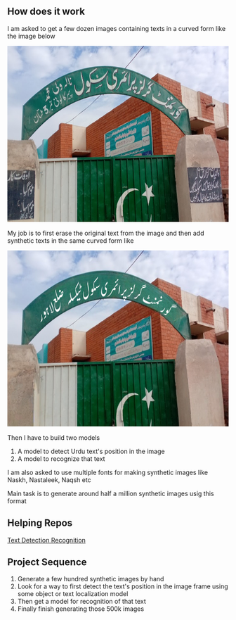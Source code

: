 ## How does it work
I am asked to get a few dozen images containing texts in a curved form like the image below

<img src="raw.jpg" alt="Alt Text" height="400">

My job is to first erase the original text from the image and then add synthetic texts in the same curved form like 

<img src="synthetic.png" alt="Alt Text" height="400">

Then I have to build two models

1. A model to detect Urdu text's position in the image
2. A model to recognize that text
  
I am also asked to use multiple fonts for making synthetic images like Naskh, Nastaleek, Naqsh etc

Main task is to generate around half a million synthetic images usig this format

## Helping Repos
[Text Detection Recognition](https://github.com/misbah4064/textDetection-Recognition)

## Project Sequence

1. Generate a few hundred synthetic images by hand
2. Look for a way to first detect the text's position in the image frame using some object or text localization model
3. Then get a model for recognition of that text
4. Finally finish generating those 500k images
